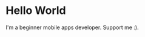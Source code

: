 <!DOCTYPE html>
<html>
<body>
<h1>Hello World</h1>
<p>I'm a beginner mobile apps developer. Support me :).</p>
</body>
</html>
